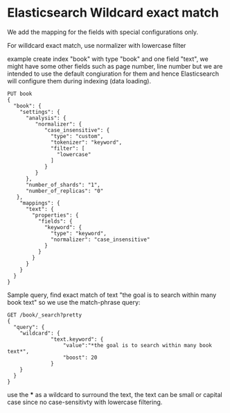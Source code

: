 # Elasticsearch Wildcard exact match

We add the mapping for the fields with special configurations only.

For willdcard exact match, use normalizer with lowercase filter

example create index "book" with type "book" and one field "text", we might have some other fields such as page number, line number but we are intended to use the default congiuration for them and hence Elasticsearch will configure them during indexing (data loading).
```
PUT book
{
  "book": {
    "settings": {
      "analysis": {
         "normalizer": {
            "case_insensitive": {
              "type": "custom",
              "tokenizer": "keyword",
              "filter": [
                "lowercase"
              ]
            }
         }
      },
      "number_of_shards": "1",
      "number_of_replicas": "0"
   },
    "mappings": {
      "text": {
        "properties": {
          "fields": {
            "keyword": {
              "type": "keyword",
              "normalizer": "case_insensitive"
            }
          }
        }
      }
    }
  }
}
```

Sample query, find exact match of text "the goal is to search within many book text" so we use the match-phrase query:
```
GET /book/_search?pretty
{
  "query": {
    "wildcard": {
              "text.keyword": {
                  "value":"*the goal is to search within many book text*",
                  "boost": 20
              }
    }
  }
}
```

use the **\*** as a wildcard to surround the text, the text can be small or capital case since no case-sensitivty with lowercase filtering.
